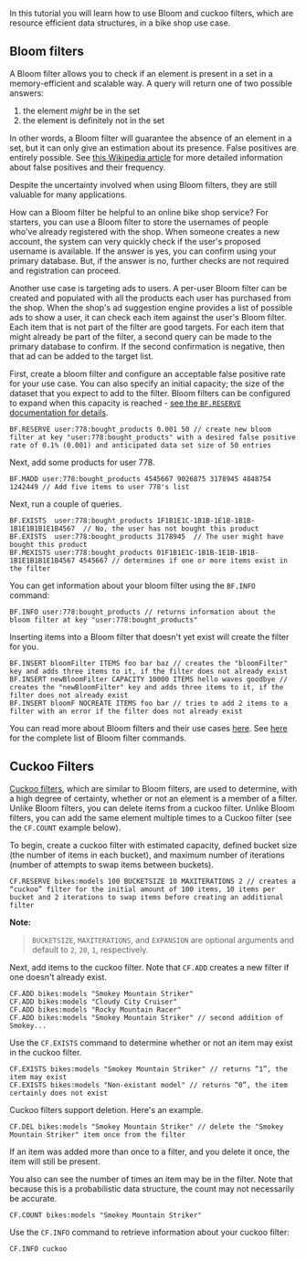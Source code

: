 In this tutorial you will learn how to use Bloom and cuckoo filters, which are resource efficient data structures, in a bike shop use case.

## Bloom filters

A Bloom filter allows you to check if an element is present in a set in a memory-efficient and scalable way. A query will return one of two possible answers:

1. the element *might* be in the set
2. the element is definitely not in the set

In other words, a Bloom filter will guarantee the absence of an element in a set, but it can only give an estimation about its presence. False positives are entirely possible. See [this Wikipedia article](https://en.wikipedia.org/wiki/Bloom_filter) for more detailed information about false positives and their frequency.

Despite the uncertainty involved when using Bloom filters, they are still valuable for many applications.

How can a Bloom filter be helpful to an online bike shop service? For starters, you can use a Bloom filter to store the usernames of people who've already registered with the shop. When someone creates a new account, the system can very quickly check if the user's proposed username is available. If the answer is yes, you can confirm using your primary database. But, if the answer is no, further checks are not required and registration can proceed.

Another use case is targeting ads to users. A per-user Bloom filter can be created and populated with all the products each user has purchased from the shop. When the shop's ad suggestion engine provides a list of possible ads to show a user, it can check each item against the user's Bloom filter. Each item that is not part of the filter are good targets. For each item that might already be part of the filter, a second query can be made to the primary database to confirm. If the second confirmation is negative, then that ad can be added to the target list.

First, create a bloom filter and configure an acceptable false positive rate for your use case.
You can also specify an initial capacity; the size of the dataset that you expect to add to the filter. Bloom filters can be configured to expand when this capacity is reached - [see the `BF.RESERVE` documentation for details](https://redis.io/commands/bf.reserve/?utm_source=redisinsight&utm_medium=main&utm_campaign=tutorials).

```redis:[run_confirmation=true] Create a Bloom filter
BF.RESERVE user:778:bought_products 0.001 50 // create new bloom filter at key "user:778:bought_products" with a desired false positive rate of 0.1% (0.001) and anticipated data set size of 50 entries
```

Next, add some products for user 778.

```redis:[run_confirmation=true] Add all bought product IDs to a Bloom filter
BF.MADD user:778:bought_products 4545667 9026875 3178945 4848754 1242449 // Add five items to user 778's list
```

Next, run a couple of queries.

```redis Has a user bought this product?
BF.EXISTS  user:778:bought_products 1F1B1E1C-1B1B-1E1B-1B1B-1B1E1B1B1E1B4567  // No, the user has not bought this product
BF.EXISTS  user:778:bought_products 3178945  // The user might have bought this product
BF.MEXISTS user:778:bought_products 01F1B1E1C-1B1B-1E1B-1B1B-1B1E1B1B1E1B4567 4545667 // determines if one or more items exist in the filter
```

You can get information about your bloom filter using the `BF.INFO` command:

```redis Information about the filter
BF.INFO user:778:bought_products // returns information about the bloom filter at key "user:778:bought_products"
```

Inserting items into a Bloom filter that doesn't yet exist will create the filter for you.

```redis:[run_confirmation=true] Create and add items simultaneously
BF.INSERT bloomFilter ITEMS foo bar baz // creates the "bloomFilter" key and adds three items to it, if the filter does not already exist
BF.INSERT newBloomFilter CAPACITY 10000 ITEMS hello waves goodbye // creates the "newBloomFilter" key and adds three items to it, if the filter does not already exist
BF.INSERT bloomF NOCREATE ITEMS foo bar // tries to add 2 items to a filter with an error if the filter does not already exist
```

You can read more about Bloom filters and their use cases [here](https://redis.io/docs/data-types/probabilistic/bloom-filter/?utm_source=redisinsight&utm_medium=main&utm_campaign=tutorials). See [here](https://redis.io/commands/?group=bf&utm_source=redisinsight&utm_medium=main&utm_campaign=tutorials) for the complete list of Bloom filter commands.

## Cuckoo Filters

[Cuckoo filters](https://en.wikipedia.org/wiki/Cuckoo_filter), which are similar to Bloom filters, are used to determine, with a high degree of certainty, whether or not an element is a member of a filter. Unlike Bloom filters, you can delete items from a cuckoo filter. Unlike Bloom filters, you can add the same element multiple times to a Cuckoo filter (see the `CF.COUNT` example below).

To begin, create a cuckoo filter with estimated capacity, defined bucket size (the number of items in each bucket), and maximum number of iterations (number of attempts to swap items between buckets).

```redis:[run_confirmation=true] Create a cuckoo filter
CF.RESERVE bikes:models 100 BUCKETSIZE 10 MAXITERATIONS 2 // creates a “cuckoo” filter for the initial amount of 100 items, 10 items per bucket and 2 iterations to swap items before creating an additional filter
```

**Note:**
> `BUCKETSIZE`, `MAXITERATIONS`, and `EXPANSION` are optional arguments and default to `2`, `20`, `1`, respectively.

Next, add items to the cuckoo filter.
Note that `CF.ADD` creates a new filter if one doesn't already exist.

```redis:[run_confirmation=true] Add Items
CF.ADD bikes:models "Smokey Mountain Striker"
CF.ADD bikes:models "Cloudy City Cruiser"
CF.ADD bikes:models "Rocky Mountain Racer"
CF.ADD bikes:models "Smokey Mountain Striker" // second addition of Smokey...
```

Use the `CF.EXISTS` command to determine whether or not an item may exist in the cuckoo filter.

```redis Check if item may exist
CF.EXISTS bikes:models "Smokey Mountain Striker" // returns “1”, the item may exist
CF.EXISTS bikes:models "Non-existant model" // returns “0”, the item certainly does not exist
```

Cuckoo filters support deletion. Here's an example.

```redis:[run_confirmation=true] Delete an item
CF.DEL bikes:models "Smokey Mountain Striker" // delete the "Smokey Mountain Striker" item once from the filter
```

If an item was added more than once to a filter, and you delete it once, the item will still be present.

You also can see the number of times an item may be in the filter.
Note that because this is a probabilistic data structure, the count may not necessarily be accurate.

```redis Count Items
CF.COUNT bikes:models "Smokey Mountain Striker"
```

Use the `CF.INFO` command to retrieve information about your cuckoo filter:

```redis Information about the filter
CF.INFO cuckoo
```
